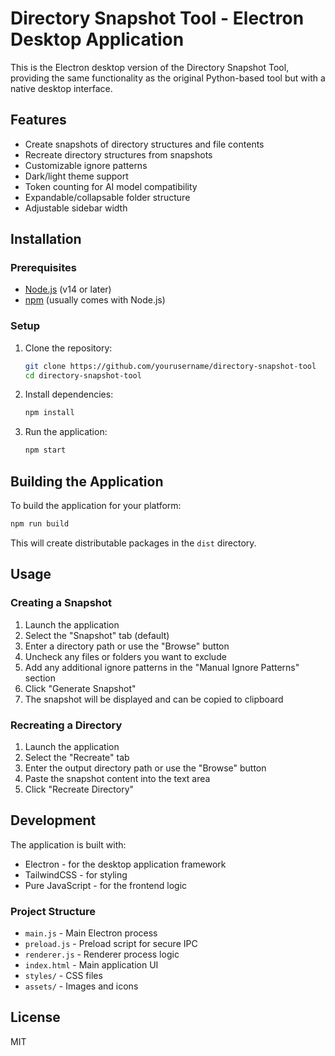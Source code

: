 # Directory Snapshot Tool - Electron Desktop Application

This is the Electron desktop version of the Directory Snapshot Tool, providing the same functionality as the original Python-based tool but with a native desktop interface.

## Features

- Create snapshots of directory structures and file contents
- Recreate directory structures from snapshots
- Customizable ignore patterns
- Dark/light theme support
- Token counting for AI model compatibility
- Expandable/collapsable folder structure
- Adjustable sidebar width

## Installation

### Prerequisites

- [Node.js](https://nodejs.org/) (v14 or later)
- [npm](https://www.npmjs.com/) (usually comes with Node.js)

### Setup

1. Clone the repository:
   ```bash
   git clone https://github.com/yourusername/directory-snapshot-tool
   cd directory-snapshot-tool
   ```

2. Install dependencies:
   ```bash
   npm install
   ```

3. Run the application:
   ```bash
   npm start
   ```

## Building the Application

To build the application for your platform:

```bash
npm run build
```

This will create distributable packages in the `dist` directory.

## Usage

### Creating a Snapshot

1. Launch the application
2. Select the "Snapshot" tab (default)
3. Enter a directory path or use the "Browse" button
4. Uncheck any files or folders you want to exclude
5. Add any additional ignore patterns in the "Manual Ignore Patterns" section
6. Click "Generate Snapshot"
7. The snapshot will be displayed and can be copied to clipboard

### Recreating a Directory

1. Launch the application
2. Select the "Recreate" tab
3. Enter the output directory path or use the "Browse" button
4. Paste the snapshot content into the text area
5. Click "Recreate Directory"

## Development

The application is built with:

- Electron - for the desktop application framework
- TailwindCSS - for styling
- Pure JavaScript - for the frontend logic

### Project Structure

- `main.js` - Main Electron process
- `preload.js` - Preload script for secure IPC
- `renderer.js` - Renderer process logic
- `index.html` - Main application UI
- `styles/` - CSS files
- `assets/` - Images and icons

## License

MIT
